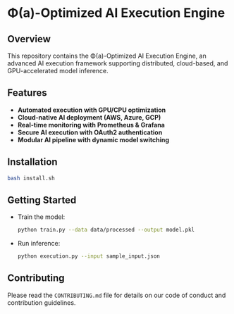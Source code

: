 # Φ(a)-Optimized AI Execution Engine

## Overview
This repository contains the Φ(a)-Optimized AI Execution Engine, an advanced AI execution framework supporting distributed, cloud-based, and GPU-accelerated model inference.

## Features
- **Automated execution with GPU/CPU optimization**
- **Cloud-native AI deployment (AWS, Azure, GCP)**
- **Real-time monitoring with Prometheus & Grafana**
- **Secure AI execution with OAuth2 authentication**
- **Modular AI pipeline with dynamic model switching**

## Installation
```bash
bash install.sh
```

## Getting Started
- Train the model:
  ```bash
  python train.py --data data/processed --output model.pkl
  ```
- Run inference:
  ```bash
  python execution.py --input sample_input.json
  ```

## Contributing
Please read the `CONTRIBUTING.md` file for details on our code of conduct and contribution guidelines.
